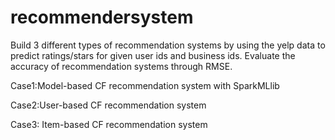 # recommendersystem

Build 3 different types of recommendation systems by using the yelp data to predict ratings/stars for given user ids and business ids.
Evaluate the accuracy of recommendation systems through RMSE.

Case1:Model-based CF recommendation system with SparkMLlib

Case2:User-based CF recommendation system

Case3: Item-based CF recommendation system
